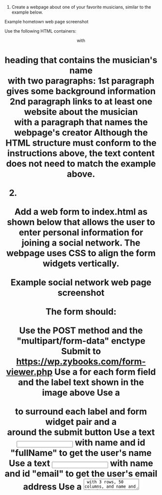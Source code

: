 1. Create a webpage about one of your favorite musicians, similar to the example below.

Example hometown web page screenshot

Use the following HTML containers:

<header> with <h1> heading that contains the musician's name
<main>with two paragraphs:
1st paragraph gives some background information
2nd paragraph links to at least one website about the musician
<footer> with a paragraph that names the webpage's creator
Although the HTML structure must conform to the instructions above, the text content does not need to match the example above.

2. 
Add a web form to index.html as shown below that allows the user to enter personal information for joining a social network. The webpage uses CSS to align the form widgets vertically.

Example social network web page screenshot

The form should:

Use the POST method and the "multipart/form-data" enctype
Submit to https://wp.zybooks.com/form-viewer.php
Use a <label> for each form field and the label text shown in the image above
Use a <div> to surround each label and form widget pair and a <div> around the submit button
Use a text <input> with name and id "fullName" to get the user's name
Use a text <input> with name and id "email" to get the user's email address
Use a <textarea> with 3 rows, 50 columns, and name and id "about" to get a short description about the user
Use a text <input> with type "file" and name and id "picture" to get the user's image
Use a submit <input> button
Use the required attribute for name and email fields

3.
Edit the form in index.html so the user can enter a birthday message and select various message options. The webpage uses CSS to align the form widgets vertically. The webpage should look like the following:

Example happy birthday web page screenshot

The form should:

Use the regular expression [a-zA-Z0-9-_\.]+@[a-zA-Z0-9-]+(?:\.[a-zA-Z0-9-]+)* for the email address <input> to verify the user enters what looks to be an email address

Use a date <input> for specifying a date to send the message

Use a color <input> for selecting the message color

Use a number <input> with a default value of 0, minimum of 0, and maximum of 10 for number of times the message blinks

Use a range <input> with a default value of 20, minimum of 0, and maximum of 50 for the music volume

Use a submit <button> that reads "Send Birthday Message"

Specify an id attribute for all form elements that matches the given for attribute of each associated <label>

Specify a name attribute for all form elements that matches each element's id attribute



4. 
Add a form to index.html that allows the user to select a team's starting lineup for a game.

Example starting lineup web page screenshot

The form should:

Use the POST method

Submit to https://wp.zybooks.com/form-viewer.php

Use a <p> to surround related labels, form widgets, and fieldsets

Use a <fieldset> and <legend> with radio buttons for choosing Draft or Final. The radio buttons' name attribute should be "status" with values "Draft" and "Final".

Make the Final radio button checked by default

Add a <label> to each radio button so clicking the label text selects the radio button

Use a drop-down with the following dates: March 20, March 24, April 2, April 6, April 13. The <select> name attribute should be "gameDate", and each <option> should use a value identical to the option's date.

Use a <fieldset> and <legend> with check boxes for choosing players: Aarav Agarwal, Ava Johnson, Julio Ortiz, Liam Rubio, Emma Witherspoon. The name attribute "player" should be used for all check boxes, and each check box should use a value identical to the player's name.

Add a <label> to each checkbox so clicking the label text selects the checkbox

Use a submit <input> with value "Submit"

